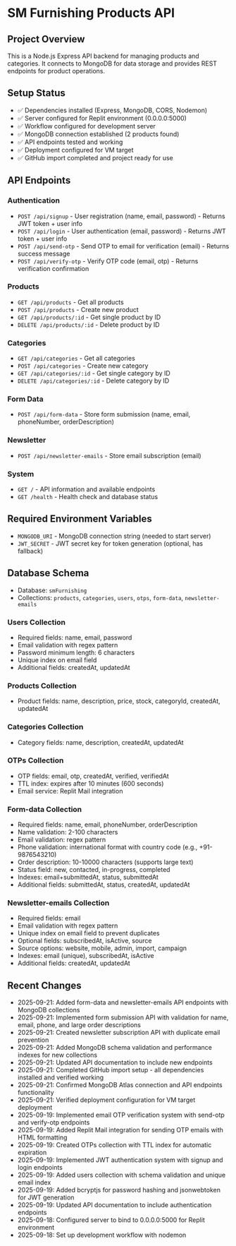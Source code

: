 # SM Furnishing Products API

## Project Overview
This is a Node.js Express API backend for managing products and categories. It connects to MongoDB for data storage and provides REST endpoints for product operations.

## Setup Status
- ✅ Dependencies installed (Express, MongoDB, CORS, Nodemon)
- ✅ Server configured for Replit environment (0.0.0.0:5000)
- ✅ Workflow configured for development server
- ✅ MongoDB connection established (2 products found)
- ✅ API endpoints tested and working
- ✅ Deployment configured for VM target
- ✅ GitHub import completed and project ready for use

## API Endpoints

### Authentication
- `POST /api/signup` - User registration (name, email, password) - Returns JWT token + user info
- `POST /api/login` - User authentication (email, password) - Returns JWT token + user info
- `POST /api/send-otp` - Send OTP to email for verification (email) - Returns success message
- `POST /api/verify-otp` - Verify OTP code (email, otp) - Returns verification confirmation

### Products
- `GET /api/products` - Get all products
- `POST /api/products` - Create new product
- `GET /api/products/:id` - Get single product by ID
- `DELETE /api/products/:id` - Delete product by ID

### Categories
- `GET /api/categories` - Get all categories
- `POST /api/categories` - Create new category
- `GET /api/categories/:id` - Get single category by ID
- `DELETE /api/categories/:id` - Delete category by ID

### Form Data
- `POST /api/form-data` - Store form submission (name, email, phoneNumber, orderDescription)

### Newsletter
- `POST /api/newsletter-emails` - Store email subscription (email)

### System
- `GET /` - API information and available endpoints
- `GET /health` - Health check and database status

## Required Environment Variables
- `MONGODB_URI` - MongoDB connection string (needed to start server)
- `JWT_SECRET` - JWT secret key for token generation (optional, has fallback)

## Database Schema
- Database: `smFurnishing`
- Collections: `products`, `categories`, `users`, `otps`, `form-data`, `newsletter-emails`

### Users Collection
- Required fields: name, email, password
- Email validation with regex pattern
- Password minimum length: 6 characters
- Unique index on email field
- Additional fields: createdAt, updatedAt

### Products Collection
- Product fields: name, description, price, stock, categoryId, createdAt, updatedAt

### Categories Collection  
- Category fields: name, description, createdAt, updatedAt

### OTPs Collection
- OTP fields: email, otp, createdAt, verified, verifiedAt
- TTL index: expires after 10 minutes (600 seconds)
- Email service: Replit Mail integration

### Form-data Collection
- Required fields: name, email, phoneNumber, orderDescription
- Name validation: 2-100 characters
- Email validation: regex pattern
- Phone validation: international format with country code (e.g., +91-9876543210)
- Order description: 10-10000 characters (supports large text)
- Status field: new, contacted, in-progress, completed
- Indexes: email+submittedAt, status, submittedAt
- Additional fields: submittedAt, status, createdAt, updatedAt

### Newsletter-emails Collection
- Required fields: email
- Email validation with regex pattern
- Unique index on email field to prevent duplicates
- Optional fields: subscribedAt, isActive, source
- Source options: website, mobile, admin, import, campaign
- Indexes: email (unique), subscribedAt, isActive
- Additional fields: createdAt, updatedAt

## Recent Changes
- 2025-09-21: Added form-data and newsletter-emails API endpoints with MongoDB collections
- 2025-09-21: Implemented form submission API with validation for name, email, phone, and large order descriptions
- 2025-09-21: Created newsletter subscription API with duplicate email prevention
- 2025-09-21: Added MongoDB schema validation and performance indexes for new collections
- 2025-09-21: Updated API documentation to include new endpoints
- 2025-09-21: Completed GitHub import setup - all dependencies installed and verified working
- 2025-09-21: Confirmed MongoDB Atlas connection and API endpoints functionality
- 2025-09-21: Verified deployment configuration for VM target deployment
- 2025-09-19: Implemented email OTP verification system with send-otp and verify-otp endpoints
- 2025-09-19: Added Replit Mail integration for sending OTP emails with HTML formatting
- 2025-09-19: Created OTPs collection with TTL index for automatic expiration
- 2025-09-19: Implemented JWT authentication system with signup and login endpoints
- 2025-09-19: Added users collection with schema validation and unique email index
- 2025-09-19: Added bcryptjs for password hashing and jsonwebtoken for JWT generation
- 2025-09-19: Updated API documentation to include authentication endpoints
- 2025-09-18: Configured server to bind to 0.0.0.0:5000 for Replit environment  
- 2025-09-18: Set up development workflow with nodemon